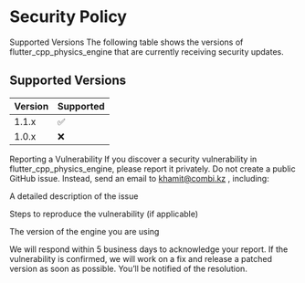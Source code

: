 # Security Policy
Supported Versions
The following table shows the versions of flutter_cpp_physics_engine that are currently receiving security updates.

## Supported Versions

| Version | Supported          |
| ------- | ------------------ |
| 1.1.x   | :white_check_mark: |
| 1.0.x   | :x:                |

Reporting a Vulnerability
If you discover a security vulnerability in flutter_cpp_physics_engine, please report it privately.
Do not create a public GitHub issue.
Instead, send an email to khamit@combi.kz , including:

A detailed description of the issue

Steps to reproduce the vulnerability (if applicable)

The version of the engine you are using

We will respond within 5 business days to acknowledge your report.
If the vulnerability is confirmed, we will work on a fix and release a patched version as soon as possible. You’ll be notified of the resolution.
